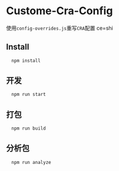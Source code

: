 # Custome-Cra-Config

使用`config-overrides.js`重写`CRA`配置
ce=shi

## Install

```bash
  npm install
```

## 开发

```bash
  npm run start
```

## 打包

```bash
  npm run build
```

## 分析包

```bash
  npm run analyze
```
